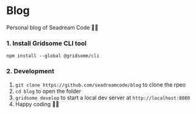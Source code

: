 # Blog

Personal blog of Seadream Code 👨‍💻

### 1. Install Gridsome CLI tool

`npm install --global @gridsome/cli`

### 2. Development

1. `git clone https://github.com/seadreamcode/blog` to clone the rpeo
2. `cd blog` to open the folder
3. `gridsome develop` to start a local dev server at `http://localhost:8080`
4. Happy coding 🎉🙌
